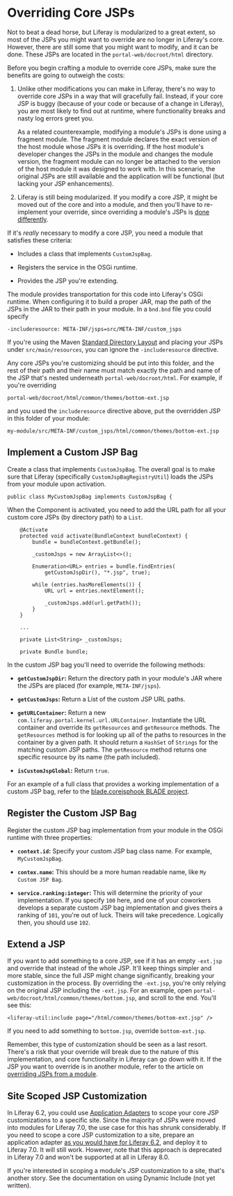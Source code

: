 # Overriding Core JSPs [](id=overriding-core-jsps)

Not to beat a dead horse, but Liferay is modularized to a great extent, so most
of the JSPs you might want to override are no longer in Liferay's core. However, there
are still some that you might want to modify, and it can be done. These JSPs are
located in the `portal-web/docroot/html` directory.

Before you begin crafting a module to override core JSPs, make sure the benefits
are going to outweigh the costs:

1. Unlike other modifications you can make in Liferay, there's no way to
override core JSPs in a way that will gracefully fail. Instead, if your core JSP
is buggy (because of your code or because of a change in Liferay), you are
most likely to find out at runtime, where functionality breaks and nasty
log errors greet you.

    As a related counterexample, modifying a module's JSPs is done using a
    fragment module. The fragment module declares the exact version of the host
    module whose JSPs it is overriding. If the host module's developer changes the
    JSPs in the module and changes the module version, the fragment module can no
    longer be attached to the version of the host module it was designed to work
    with. In this scenario, the original JSPs are still available and the
    application will be functional (but lacking your JSP enhancements).

2. Liferay is still being modularized. If you modify a core JSP, it might be
moved out of the core and into a module, and then you'll have to re-implement
your override, since overriding a module's JSPs is [done differently](/develop/tutorials/-/knowledge_base/7-0/overriding-module-jsps).

If it's *really* necessary to modify a core JSP, you need a module that satisfies these criteria: 

-  Includes a class that implements `CustomJspBag`.

-  Registers the service in the OSGi runtime.

-  Provides the JSP you're extending.

The module provides transportation for this code into Liferay's OSGi runtime.
When configuring it to build a proper JAR, map the path of the JSPs in the JAR
to their path in your module. In a `bnd.bnd` file you could specify 

    -includeresource: META-INF/jsps=src/META-INF/custom_jsps

If you're using the Maven [Standard Directory Layout](https://maven.apache.org/guides/introduction/introduction-to-the-standard-directory-layout.html)
and placing your JSPs under `src/main/resources`, you can ignore the
`-includeresource` directive.

Any core JSPs you're customizing should be put into this folder, and the rest of
their path and their name must match exactly the path and name of the JSP
that's nested underneath `portal-web/docroot/html`. For example, if you're
overriding

    portal-web/docroot/html/common/themes/bottom-ext.jsp 

and you used the `includeresource` directive above, put the overridden JSP in
this folder of your module:

    my-module/src/META-INF/custom_jsps/html/common/themes/bottom-ext.jsp

## Implement a Custom JSP Bag [](id=implement-a-custom-jsp-bag)

Create a class that implements `CustomJspBag`. The overall goal is to make sure
that Liferay (specifically `CustomJspBagRegistryUtil`) loads the JSPs from your
module upon activation.

    public class MyCustomJspBag implements CustomJspBag {

When the Component is activated, you need to add the URL path for all your custom
core JSPs (by directory path) to a `List`.

        @Activate
        protected void activate(BundleContext bundleContext) {
            bundle = bundleContext.getBundle();

            _customJsps = new ArrayList<>();

            Enumeration<URL> entries = bundle.findEntries(
                getCustomJspDir(), "*.jsp", true);

            while (entries.hasMoreElements()) {
                URL url = entries.nextElement();

                _customJsps.add(url.getPath());
            }
        }

        ...

        private List<String> _customJsps;

        private Bundle bundle;

In the custom JSP bag you'll need to override the following methods:

-  **`getCustomJspDir`:** Return the directory path in your
module's JAR where the JSPs are placed (for example, `META-INF/jsps`).

-  **`getCustomJsps`:** Return a List of the custom JSP URL paths.

-  **`getURLContainer`:** Return a new
   `com.liferay.portal.kernel.url.URLContainer`. Instantiate the URL container
and override its `getResources` and `getResource` methods. The `getResources`
method is for looking up all of the paths to resources in the container by a
given path. It should return a `HashSet` of `Strings` for the matching custom
JSP paths. The `getResource` method returns one specific resource by its name
(the path included).

-  **`isCustomJspGlobal`:** Return `true`.

For an example of a full class that provides a working implementation of a
custom JSP bag, refer to the [blade.corejsphook BLADE project](https://github.com/liferay/liferay-blade-samples/blob/master/liferay-gradle/blade.corejsphook/src/main/java/com/liferay/blade/samples/corejsphook/BladeCustomJspBag.java).

## Register the Custom JSP Bag [](id=register-the-custom-jsp-bag)

Register the custom JSP bag implementation from your module in the OSGi runtime
with three properties:

-  **`context.id`:** Specify your custom JSP bag class name. For example,
   `MyCustomJspBag`.

-  **`contex.name`:** This should be a more human readable name, like `My Custom
   JSP Bag`.

-  **`service.ranking:integer`:** This will determine the priority of your
   implementation. If you specify `100` here, and one of your coworkers develops
a separate custom JSP bag implementation and gives theirs a ranking of `101`,
you're out of luck. Theirs will take precedence. Logically then, you should use
`102`.

## Extend a JSP [](id=extend-a-jsp)

If you want to add something to a core JSP, see if it has an empty `-ext.jsp`
and override that instead of the whole JSP. It'll keep things simpler and more
stable, since the full JSP might change significantly, breaking your
customization in the process. By overriding the `-ext.jsp`, you're only relying
on the original JSP including the `-ext.jsp`. For an example, open
`portal-web/docroot/html/common/themes/bottom.jsp`, and scroll to the end.
You'll see this:

    <liferay-util:include page="/html/common/themes/bottom-ext.jsp" />

If you need to add something to `bottom.jsp`, override `bottom-ext.jsp`. 

Remember, this type of customization should be seen as a last resort. There's a
risk that your override will break due to the nature of this implementation, and
core functionality in Liferay can go down with it. If the JSP you want to
override is in another module, refer to the article on [overriding JSPs from a module](/develop/tutorials/-/knowledge_base/7-0/overriding-module-jsps).

## Site Scoped JSP Customization [](id=site-scoped-jsp-customization)

In Liferay 6.2, you could use [Application Adapters](/develop/tutorials/-/knowledge_base/6-2/customizing-sites-and-site-templates-with-application-adapters) to scope your core JSP
customizations to a specific site. Since the majority of JSPs were moved into
modules for Liferay 7.0, the use case for this has shrunk considerably. If you
need to scope a core JSP customization to a site, prepare an application adapter
[as you would have for Liferay 6.2](/develop/tutorials/-/knowledge_base/6-2/customizing-sites-and-site-templates-with-application-adapters), and deploy it to Liferay 7.0. It will still
work. However, note that this approach is deprecated in Liferay 7.0 and won't be
supported at all in Liferay 8.0.

If you're interested in scoping a module's JSP customization to a site, that's
another story. See the documentation on using Dynamic Include (not yet written).

